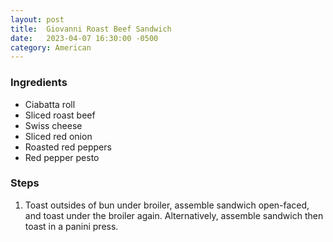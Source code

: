 ```yaml
---
layout: post
title:  Giovanni Roast Beef Sandwich
date:   2023-04-07 16:30:00 -0500
category: American
---
```


### Ingredients

- Ciabatta roll
- Sliced roast beef
- Swiss cheese
- Sliced red onion
- Roasted red peppers
- Red pepper pesto

### Steps

1. Toast outsides of bun under broiler, assemble sandwich open-faced, and toast under the broiler again. Alternatively, assemble sandwich then toast in a panini press.
